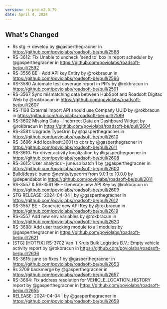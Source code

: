 ```yaml
---
version: rs-prd-v2.0.79
date: April 4, 2024
---
```


## What's Changed
* Rs stg -> develop by @gasperthegracner in https://github.com/poviolabs/roadsoft-be/pull/2588
* RS-3612: Fix Unable to uncheck 'send to' box in report scheduler by @gasperthegracner in https://github.com/poviolabs/roadsoft-be/pull/2592
* RS-3556 BE - Add API key Entity by @rokbracun in https://github.com/poviolabs/roadsoft-be/pull/2596
* RS-3580 Automate test coverage report in PR's by @rokbracun in https://github.com/poviolabs/roadsoft-be/pull/2591
* RS-3567 Sync mismatching data between HubSpot and Roadsoft Digitac Web by @rokbracun in https://github.com/poviolabs/roadsoft-be/pull/2607
* RS-1198 External Import API should use Company UUID by @rokbracun in https://github.com/poviolabs/roadsoft-be/pull/2589
* RS-3602 Missing Data - Incorrect Data on Dashboard Widget by @rokbracun in https://github.com/poviolabs/roadsoft-be/pull/2604
* RS-3581: Upgrade TypeOrm by @gasperthegracner in https://github.com/poviolabs/roadsoft-be/pull/2610
* RS-3696: Add localhost:3001 to cors by @gasperthegracner in https://github.com/poviolabs/roadsoft-be/pull/2611
* RS-3610: Fix driver activity localization by @gasperthegracner in https://github.com/poviolabs/roadsoft-be/pull/2608
* RS-3615: User analytics - june.so batch 1 by @gasperthegracner in https://github.com/poviolabs/roadsoft-be/pull/2600
* Build(deps): bump @nestjs/typeorm from 9.0.1 to 10.0.0 by @dependabot in https://github.com/poviolabs/roadsoft-be/pull/2011
* RS-3557 & RS-3561 BE - Generate new API Key by @rokbracun in https://github.com/poviolabs/roadsoft-be/pull/2609
* STG RELEASE: 2024-04-04 | by @gasperthegracner in https://github.com/poviolabs/roadsoft-be/pull/2612
* RS-3557 BE - Generate new API Key by @rokbracun in https://github.com/poviolabs/roadsoft-be/pull/2619
* RS-3557 Add new env variables by @rokbracun in https://github.com/poviolabs/roadsoft-be/pull/2620
* RS-3698: Add user tracking module to all modules by @gasperthegracner in https://github.com/poviolabs/roadsoft-be/pull/2621
* [STG] [HOTFIX] RS-3702 Van 't Kruis Bulk Logistics B.V.: Empty vehicle activity report by @rokbracun in https://github.com/poviolabs/roadsoft-be/pull/2636
* RS-3615: june so fixes 1 by @gasperthegracner in https://github.com/poviolabs/roadsoft-be/pull/2653
* Rs 3709 backmerge by @gasperthegracner in https://github.com/poviolabs/roadsoft-be/pull/2657
* RS-3664: Fix address resolution for VEHICLE_LOCATION_HISTORY report by @gasperthegracner in https://github.com/poviolabs/roadsoft-be/pull/2655
* RELEASE: 2024-04-04 | by @gasperthegracner in https://github.com/poviolabs/roadsoft-be/pull/2658